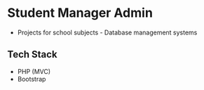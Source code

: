 # Student Manager Admin
- Projects for school subjects - Database management systems

## Tech Stack
- PHP (MVC)
- Bootstrap
